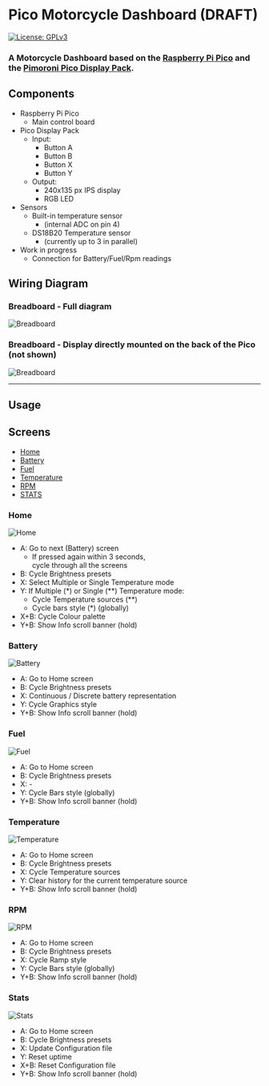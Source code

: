 # Pico Motorcycle Dashboard (DRAFT)
[![License: GPLv3][GPLimg]][GPLurl]

### A Motorcycle Dashboard based on the [Raspberry Pi Pico](https://www.raspberrypi.org/products/raspberry-pi-pico/) and the [Pimoroni Pico Display Pack](https://shop.pimoroni.com/products/pico-display-pack).

## Components
- Raspberry Pi Pico
  - Main control board
- Pico Display Pack
  - Input:
    - Button A
    - Button B
    - Button X
    - Button Y
  - Output:
    - 240x135 px IPS display
    - RGB LED
- Sensors
  - Built-in temperature sensor
    - (internal ADC on pin 4)
  - DS18B20 Temperature sensor
    - (currently up to 3 in parallel)
- Work in progress
  - Connection for Battery/Fuel/Rpm readings

## Wiring Diagram
### Breadboard - Full diagram
![Breadboard](https://lh3.googleusercontent.com/pw/AM-JKLXL85_Idbb3gWbf9R2kGnM6V2rCgni5Bkqi5iXfEr17kTAaiILxOcSAr_75dyG5yG6MaF1wZdk9zgJaEIjLYNVVo-oQGpdGmY1BgSLjT5BdzeRqhGC0syIUG0vCKQ-imdqL0K-JVeibcEyUr8TJiZcICQ=w800-no)

### Breadboard - Display directly mounted on the back of the Pico (not shown)
![Breadboard](https://lh3.googleusercontent.com/pw/AM-JKLXWoQoD3HZGN70OeTc5_Na8nTq_L9OXpzibpURABGSUnXlKnmc6hwwnwCy0SY2BShxQEjVEbhL1lXR4hClP1XQTbvh8qdTayrBOYNnw01wWPMPRMJ5bonOsW2U9a5SRWykPReBykW9vxZG9WMsQD7OGFw=w800-no)

---
## Usage

## Screens
- [Home](#Home)
- [Battery](#Battery)
- [Fuel](#Fuel)
- [Temperature](#Temperature)
- [RPM](#RPM)
- [STATS](#STATS)

### Home
![Home](https://lh3.googleusercontent.com/pw/ACtC-3fY9eTrfeXZWzNof3XDhlGW4b0iINYiCK-arYHpiaK88f8zIZf4uVtTmwLXD-MLb32lzvW6lec1UicTL3cPUCY_-cxZ3S_L31h9lXh_ZYtvAxzrkHlZ4aJ4AoH3m6Uu3duIu12AwbdDtfm1ebb0GLGcgw=s360-no)
- A: Go to next (Battery) screen
  - If pressed again within 3 seconds,  
    cycle through all the screens
- B: Cycle Brightness presets
- X: Select Multiple or Single Temperature mode
- Y: If Multiple (*) or Single (**) Temperature mode:
  - Cycle Temperature sources (**)
  - Cycle bars style (*) (globally)
- X+B: Cycle Colour palette
- Y+B: Show Info scroll banner (hold)

### Battery
![Battery](https://lh3.googleusercontent.com/pw/ACtC-3cRZARVqOj3eLK5HT7IEDH3oCYMBrJzV4IoWjkwxWfUzRoq7lWQxgcGSRjmvslOcRkJf_uW_Sdo6ap8LsXDHEeFBLG9Z9mpcQSjHWTzUqFLHen39trysQos4LUzx7lbxWpI1GizDKkDiM-RH9BDpUiKWg=s360-no)
- A: Go to Home screen
- B: Cycle Brightness presets
- X: Continuous / Discrete battery representation
- Y: Cycle Graphics style
- Y+B: Show Info scroll banner (hold)

### Fuel
![Fuel](https://lh3.googleusercontent.com/pw/ACtC-3d7aUP9n-YRlb5fsQiasavigt714aPAeRD7GU68PknZSBcmQNHQT0gwDpSYR_YjRP1dSf8yflQwINJtYklD0VDCdsSYpglslzOmpUgbf4kJoRtjDThOLJEhuTSJ7TfcW4AJs2xkhtPTBlDIq1NlBzDNAg=s360-no)
- A: Go to Home screen
- B: Cycle Brightness presets
- X: -
- Y: Cycle Bars style (globally)
- Y+B: Show Info scroll banner (hold)

### Temperature
![Temperature](https://lh3.googleusercontent.com/pw/ACtC-3coIj2x-SY4z49AYYzUJ3evlu42Rx1Y3xH_y1HIIIZiQ3ibLfleVxyZkxa3Ut2fy_180udtPBvJxI8quuaL5al4tQaowoahNqSa8kXINlJnDUQf5fyY7LQvsKse6ElqJzbGJ1bWASWyciXLHtaTbubgnA=s360-no)
- A: Go to Home screen
- B: Cycle Brightness presets
- X: Cycle Temperature sources
- Y: Clear history for the current temperature source
- Y+B: Show Info scroll banner (hold)

### RPM
![RPM](https://lh3.googleusercontent.com/pw/ACtC-3c_I22cnapZiIY0lHnfPxvrPQy21NtyiYpFDa4_dSBl648UofLTzzr9HfIoObmCWqJxcgv_a8cuPvcN9oUpI8is89dyV_Uw855apra5aaxx1Xd9MiwaeomLO9Rl2M_8R49kOouLLNBiRTrSAAJlZLwvVg=s360-no)
- A: Go to Home screen
- B: Cycle Brightness presets
- X: Cycle Ramp style
- Y: Cycle Bars style (globally)
- Y+B: Show Info scroll banner (hold)

### Stats
![Stats](https://lh3.googleusercontent.com/pw/ACtC-3dVguPgP7rk9ptkmF1MP5YwwX98OmDm8XHYJYvoPkmUOCD0PzqJklYjjDLlXXmitVA3WT6abCaqWDLYhKK0s453_RgzQXyZeOpaOMzo3ucDMo3LDURMm4J5ILmOYr5Vfcd4PZfm2JuK_cuEOY3sB7S9iA=s360-no)
- A: Go to Home screen
- B: Cycle Brightness presets
- X: Update Configuration file
- Y: Reset uptime
- X+B: Reset Configuration file
- Y+B: Show Info scroll banner (hold)


[GPLimg]: https://img.shields.io/badge/License-GPLv3-blue.svg
[GPLurl]: https://www.gnu.org/licenses/gpl-3.0